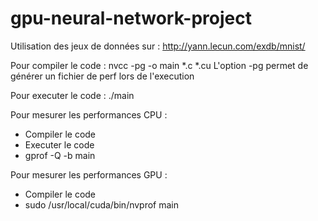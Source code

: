 # gpu-neural-network-project

Utilisation des jeux de données sur : http://yann.lecun.com/exdb/mnist/

Pour compiler le code :
nvcc -pg -o main *.c *.cu
L'option -pg permet de générer un fichier de perf lors de l'execution

Pour executer le code : 
./main

Pour mesurer les performances CPU :
  * Compiler le code
  * Executer le code
  * gprof -Q -b main

Pour mesurer les performances GPU :
  * Compiler le code
  * sudo /usr/local/cuda/bin/nvprof main
